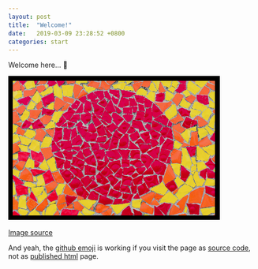 ```yaml
---
layout: post
title:  "Welcome!"
date:   2019-03-09 23:28:52 +0800
categories: start
---
```

Welcome here... :wave:

![Yeah](/images/pattern.png)

[Image source]

And yeah, the [github emoji] is working if you visit the page as [source code], not as [published html] page.

[Image source]: https://unsplash.com/photos/dX6fXsH7ovA
[github emoji]: https://help.github.com/en/articles/basic-writing-and-formatting-syntax#using-emoji
[source code]: https://github.com/haikal00/haikal00.github.io/blob/master/_posts/2019-03-09-hello-there.markdown
[published html]: https://haikal00.github.io/start/2019/03/09/hello-there.html
